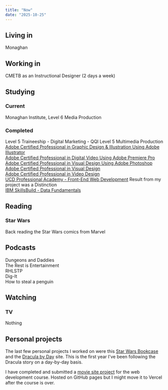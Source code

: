 ```yaml
---
title: "Now"
date: "2025-10-25"
---
```


## Living in

Monaghan

## Working in

CMETB as an Instructional Designer (2 days a week)

## Studying

### Current

Monaghan Institute, Level 6 Media Production

### Completed

Level 5 Traineeship - Digital Marketing - QQI Level 5 Multimedia Production  
[Adobe Certified Professional in Graphic Design & Illustration Using Adobe Illustrator](https://www.credly.com/earner/earned/badge/5d609c62-bdd1-4497-bd80-f6f13e15e832)  
[Adobe Certified Professional in Digital Video Using Adobe Premiere Pro](https://www.credly.com/earner/earned/badge/b7b7bdc9-316c-4c07-ac99-978532cc7ce8)  
[Adobe Certified Professional in Visual Design Using Adobe Photoshop](https://www.credly.com/earner/earned/badge/c2f8fab8-14f7-4f11-a932-bd6758af7acf)  
[Adobe Certified Professional in Visual Design](https://www.credly.com/earner/earned/badge/7d0d4ad0-b413-4bfe-a980-6d6a5a9da6f2)  
[Adobe Certified Professional in Video Design](https://www.credly.com/earner/earned/badge/20b0e37d-d516-4050-a2df-573876fe4465)  
[UCD Professional Academy - Front-End Web Development](https://www.ucd.ie/professionalacademy/findyourcourse/front-end-web-development/) Result from my project was a Distinction  
[IBM SkillsBuild - Data Fundamentals](https://skillsbuild.org/adult-learners/explore-learning/data-analyst#sb--adult-learners-journey)

## Reading

### Star Wars

Back reading the Star Wars comics from Marvel

## Podcasts

Dungeons and Daddies  
The Rest is Entertainment  
RHLSTP  
Dig-It  
How to steal a penguin

## Watching

### TV

Nothing

## Personal projects

The last few personal projects I worked on were this [Star Wars Bookcase](https://star-wars-bookcase.vercel.app/) and the [Dracula by Day](https://dracula-by-day.vercel.app/) site. This is the first year I've been following the Dracula story on a day-by-day basis.

I have completed and submitted a [movie site project](https://paddyfed.github.io/movies-movies-movies) for the web development course. Hosted on GitHub pages but I might move it to Vercel after the course is over.
